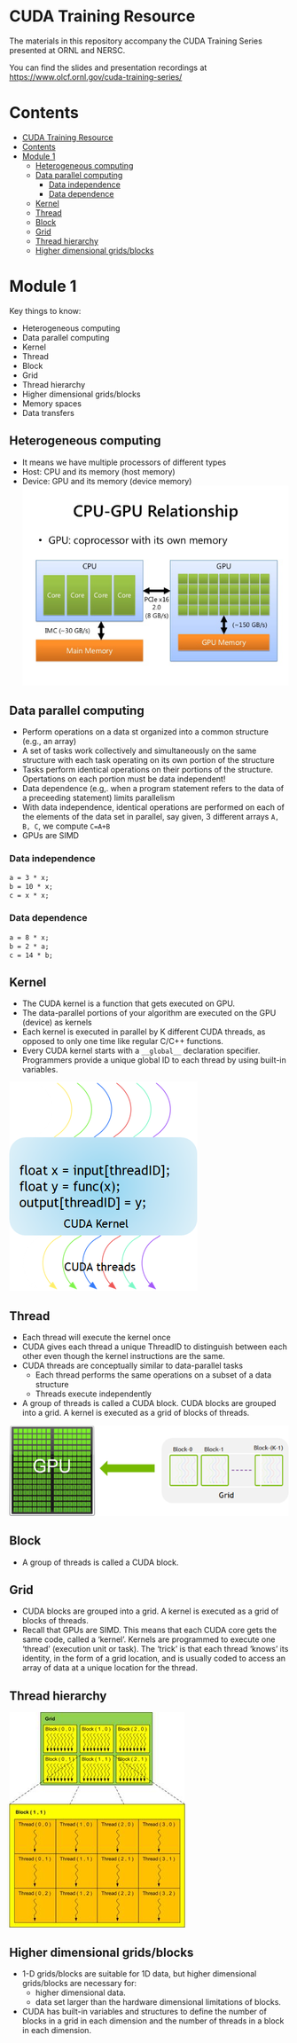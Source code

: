 # CUDA Training Resource
The materials in this repository accompany the CUDA Training Series presented at ORNL and NERSC.

You can find the slides and presentation recordings at https://www.olcf.ornl.gov/cuda-training-series/


# Contents
- [CUDA Training Resource](#cuda-training-resource)
- [Contents](#contents)
- [Module 1](#module-1)
  - [Heterogeneous computing](#heterogeneous-computing)
  - [Data parallel computing](#data-parallel-computing)
    - [Data independence](#data-independence)
    - [Data dependence](#data-dependence)
  - [Kernel](#kernel)
  - [Thread](#thread)
  - [Block](#block)
  - [Grid](#grid)
  - [Thread hierarchy](#thread-hierarchy)
  - [Higher dimensional grids/blocks](#higher-dimensional-gridsblocks)

# Module 1

Key things to know:
- Heterogeneous computing
- Data parallel computing
- Kernel
- Thread
- Block
- Grid
- Thread hierarchy 
- Higher dimensional grids/blocks
- Memory spaces
- Data transfers

## Heterogeneous computing

- It means we have multiple processors of different types
- Host: CPU and its memory (host memory)
- Device: GPU and its memory (device memory)
![](resources/GPUCPUOverview.png)

##  Data parallel computing
- Perform operations on a data st organized into a common structure (e.g., an array)
- A set of tasks work collectively and simultaneously on the same structure with each task operating on its own portion of the structure
- Tasks perform identical operations on their portions of the structure. Opertations on each portion must be data independent!
- Data dependence (e.g,. when a program statement refers to the data of a preceeding statement) limits parallelism
- With data independence, identical operations are performed on each of the elements of the data set in parallel, say given, 3 different arrays ```A, B, C```, we compute ```C=A+B```
- GPUs are SIMD

### Data independence
```
a = 3 * x;
b = 10 * x;
c = x * x;
```
### Data dependence

```
a = 8 * x;
b = 2 * a;
c = 14 * b;
```

## Kernel

- The CUDA kernel is a function that gets executed on GPU. 
- The data-parallel portions of your algorithm are executed on the GPU (device) as kernels
- Each kernel is executed in parallel by K different CUDA threads, as opposed to only one time like regular C/C++ functions. 
- Every CUDA kernel starts with a ```__global__``` declaration specifier. Programmers provide a unique global ID to each thread by using built-in variables.
  
![](resources/kernel.png)

## Thread

- Each thread will execute the kernel once
- CUDA gives each thread a unique ThreadID to distinguish between each other even though the kernel instructions are the same.
- CUDA threads are conceptually similar to data-parallel tasks
  - Each thread performs the same operations on a subset of a data structure
  - Threads execute independently
- A group of threads is called a CUDA block. CUDA blocks are grouped into a grid. A kernel is executed as a grid of blocks of threads.

![](resources/gpus-in-blocks.png)

## Block

- A group of threads is called a CUDA block.

## Grid

- CUDA blocks are grouped into a grid. A kernel is executed as a grid of blocks of threads.
- Recall that GPUs are SIMD. This means that each CUDA core gets the same code, called a ‘kernel’. Kernels are programmed to execute one ‘thread’ (execution unit or task). The ‘trick’ is that each thread ‘knows’ its identity, in the form of a grid location, and is usually coded to access an array of data at a unique location for the thread.

## Thread hierarchy

![](resources/Block-thread.svg.png)

## Higher dimensional grids/blocks
- 1-D grids/blocks are suitable for 1D data, but higher dimensional grids/blocks are necessary for:
    - higher dimensional data.
    - data set larger than the hardware dimensional  limitations of blocks.
- CUDA has built-in variables and structures to define the number of blocks in a grid in each dimension and the number of threads in a block in each dimension.